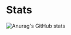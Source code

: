 # Stats
![Anurag's GitHub stats](https://github-readme-stats.vercel.app/api?username=YoussofKhawaja&count_private=true&hide=issues&show_icons=true&theme=radical&count_private=true)


